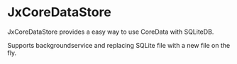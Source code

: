 JxCoreDataStore
===============

JxCoreDataStore provides a easy way to use CoreData with SQLiteDB. 

Supports backgroundservice and replacing SQLite file with a new file on the fly.
